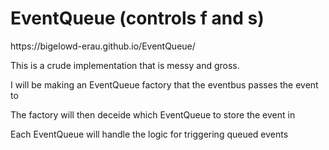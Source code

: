 # EventQueue (controls f and s)
<p>https://bigelowd-erau.github.io/EventQueue/</p>
<p>This is a crude implementation that is messy and gross.</p>
<p>I will be making an EventQueue factory that the eventbus passes the event to</p>
<p>The factory will then deceide which EventQueue to store the event in</p>
<p>Each EventQueue will handle the logic for triggering queued events</p>
